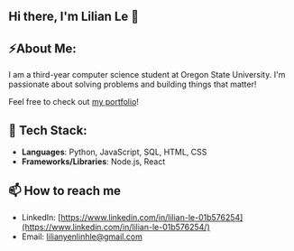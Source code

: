 ## Hi there, I'm Lilian Le 👋

## ⚡About Me:
I am a third-year computer science student at Oregon State University. I'm passionate about solving problems and building things that matter!

Feel free to check out [my portfolio](https://person-website-cyan.vercel.app/)!

## 🔭 Tech Stack:
- **Languages**: Python, JavaScript, SQL, HTML, CSS
- **Frameworks/Libraries**: Node.js, React

## 📫 How to reach me
- LinkedIn: [https://www.linkedin.com/in/lilian-le-01b576254](https://www.linkedin.com/in/lilian-le-01b576254/)
- Email: lilianyenlinhle@gmail.com

